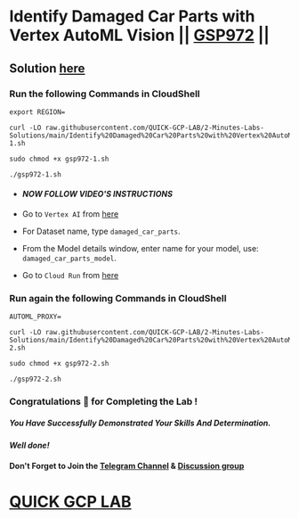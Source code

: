 # Identify Damaged Car Parts with Vertex AutoML Vision || [GSP972](https://www.cloudskillsboost.google/focuses/22020?parent=catalog) ||

## Solution [here]()

### Run the following Commands in CloudShell

```
export REGION=
```
```
curl -LO raw.githubusercontent.com/QUICK-GCP-LAB/2-Minutes-Labs-Solutions/main/Identify%20Damaged%20Car%20Parts%20with%20Vertex%20AutoML%20Vision/gsp972-1.sh

sudo chmod +x gsp972-1.sh

./gsp972-1.sh
```

* #### *NOW FOLLOW VIDEO'S INSTRUCTIONS*

* Go to `Vertex AI` from [here](https://console.cloud.google.com/vertex-ai)

* For Dataset name, type `damaged_car_parts`.

* From the Model details window, enter name for your model, use: `damaged_car_parts_model`.

* Go to `Cloud Run` from [here](https://console.cloud.google.com/run)

### Run again the following Commands in CloudShell

```
AUTOML_PROXY=
```
```
curl -LO raw.githubusercontent.com/QUICK-GCP-LAB/2-Minutes-Labs-Solutions/main/Identify%20Damaged%20Car%20Parts%20with%20Vertex%20AutoML%20Vision/gsp972-2.sh

sudo chmod +x gsp972-2.sh

./gsp972-2.sh
```

### Congratulations 🎉 for Completing the Lab !

##### *You Have Successfully Demonstrated Your Skills And Determination.*

#### *Well done!*

#### Don't Forget to Join the [Telegram Channel](https://t.me/QuickGcpLab) & [Discussion group](https://t.me/QuickGcpLabChats)

# [QUICK GCP LAB](https://www.youtube.com/@quickgcplab)